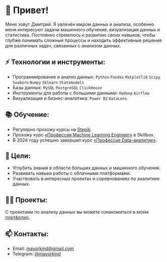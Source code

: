 # 👋 Привет! 
Меня зовут Дмитрий. Я увлечён миром данных и анализа, особенно меня интересуют задачи машинного обучения, визуализация данных и статистика. Постоянно стремлюсь к развитию своих навыков, чтобы глубже понимать сложные процессы и находить эффективные решения для различных задач, связанных с анализом данных.

## ⚡ Технологии и инструменты:
- Программирование и анализ данных: `Python` `Pandas` `Matplotlib` `Scipy` `Seaborn` `Numpy` `Sklearn` `Statsmodels`
- Базы данных: `MySQL` `PostgreSQL` `ClickHouse`
- Инструменты для работы с большими данными: `Hadoop` `Airflow`
- Визуализация и бизнес-аналитика: `Power BI` `DataLens`
  
## 📚 Обучение:
- Регулярно прохожу курсы на [Stepik](https://stepik.org/users/650976827/profile).
- Прохожу курс [«Профессия Machine Learning Engineer»](https://skillbox.ru/course/profession-machine-learning/) в Skillbox.
- В 2024 году успешно завершил курс [«Профессия Data-аналитик»](https://skillbox.ru/course/profession-data-analyst/).

## 🎯 Цели:
- Углубить знания в области больших данных и машинного обучения.
- Развивать навыки работы с облачными платформами.
- Участвовать в интересных проектах и соревнованиях по аналитике данных.

## 👨‍💻 Проекты:
С проектами по анализу данных вы можете ознакомиться в моем [портфолио](https://github.com/Dimayo/data_analyst_portfolio).

## 📫 Контакты:
- Email: mayorkind@gmail.com
- Telegram: [@mayorkind](https://t.me/mayorkind)
